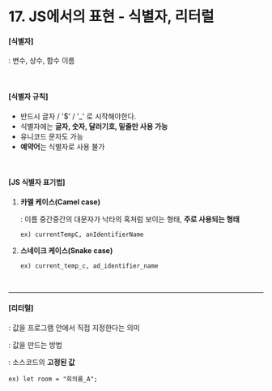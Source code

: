 # 17. JS에서의 표현 - 식별자, 리터럴

#### [식별자]

: 변수, 상수, 함수 이름

<br>

#### [식별자 규칙]

- 반드시 글자 / '$' / '_' 로 시작해야한다.
- 식별자에는 **글자, 숫자, 달러기호, 밑줄만 사용 가능**
- 유니코드 문자도 가능
- **예약어**는 식별자로 사용 불가

<br>

#### [JS 식별자 표기법]

1. **카멜 케이스(Camel case)**

   : 이름 중간중간의 대문자가 낙타의 혹처럼 보이는 형태, **주로 사용되는 형태**

   ```
   ex) currentTempC, anIdentifierName
   ```

2. **스네이크 케이스(Snake case)**

   ```
   ex) current_temp_c, ad_identifier_name
   ```

<br>

----

#### [리터럴]

: 값을 프로그램 안에서 직접 지정한다는 의미

: 값을 만드는 방법

: 소스코드의 **고정된 값**

```
ex) let room = "회의룸_A";
```

